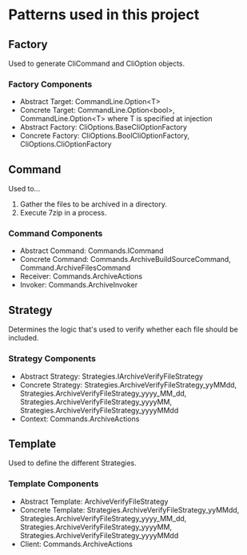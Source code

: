 # Patterns used in this project

## Factory

Used to generate CliCommand and CliOption objects.

### Factory Components

- Abstract Target: CommandLine.Option&lt;T&gt;
- Concrete Target: CommandLine.Option&lt;bool&gt;, CommandLine.Option&lt;T&gt; where T is specified at injection
- Abstract Factory: CliOptions.BaseCliOptionFactory
- Concrete Factory: CliOptions.BoolCliOptionFactory, CliOptions.CliOptionFactory

## Command

Used to...

1. Gather the files to be archived in a directory.
2. Execute 7zip in a process.

### Command Components

- Abstract Command: Commands.ICommand
- Concrete Command: Commands.ArchiveBuildSourceCommand, Command.ArchiveFilesCommand
- Receiver: Commands.ArchiveActions
- Invoker: Commands.ArchiveInvoker

## Strategy

Determines the logic that's used to verify whether each file should be included.

### Strategy Components

- Abstract Strategy: Strategies.IArchiveVerifyFileStrategy
- Concrete Strategy: Strategies.ArchiveVerifyFileStrategy_yyMMdd, Strategies.ArchiveVerifyFileStrategy_yyyy_MM_dd, Strategies.ArchiveVerifyFileStrategy_yyyyMM, Strategies.ArchiveVerifyFileStrategy_yyyyMMdd
- Context: Commands.ArchiveActions

## Template

Used to define the different Strategies.

### Template Components

- Abstract Template: ArchiveVerifyFileStrategy
- Concrete Template: Strategies.ArchiveVerifyFileStrategy_yyMMdd, Strategies.ArchiveVerifyFileStrategy_yyyy_MM_dd, Strategies.ArchiveVerifyFileStrategy_yyyyMM, Strategies.ArchiveVerifyFileStrategy_yyyyMMdd
- Client: Commands.ArchiveActions